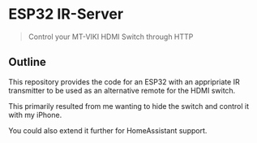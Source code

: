 # ESP32 IR-Server
> Control your MT-VIKI HDMI Switch through HTTP

## Outline
This repository provides the code for an ESP32 with an appripriate IR transmitter to be used as an alternative remote
for the HDMI switch.

This primarily resulted from me wanting to hide the switch and control it with my iPhone.

You could also extend it further for HomeAssistant support.
